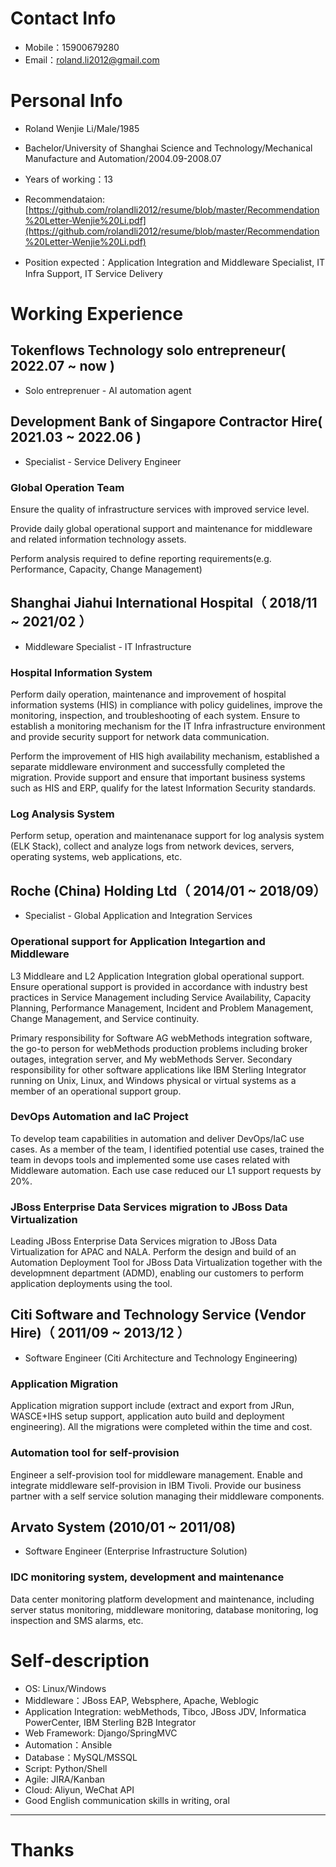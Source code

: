 # Contact Info

- Mobile：15900679280
- Email：roland.li2012@gmail.com


# Personal Info

 - Roland Wenjie Li/Male/1985
 - Bachelor/University of Shanghai Science and Technology/Mechanical Manufacture and Automation/2004.09-2008.07
 - Years of working：13
 - Recommendataion: [https://github.com/rolandli2012/resume/blob/master/Recommendation%20Letter-Wenjie%20Li.pdf](https://github.com/rolandli2012/resume/blob/master/Recommendation%20Letter-Wenjie%20Li.pdf)

 - Position expected：Application Integration and Middleware Specialist, IT Infra Support, IT Service Delivery

# Working Experience

## Tokenflows Technology solo entrepreneur( 2022.07 ~ now )
- Solo entreprenuer - AI automation agent

## Development Bank of Singapore Contractor Hire( 2021.03 ~ 2022.06 )
- Specialist - Service Delivery Engineer

### Global Operation Team

Ensure the quality of infrastructure services with improved service level.

Provide daily global operational support and maintenance for middleware and related information technology assets.

Perform analysis required to define reporting requirements(e.g. Performance, Capacity, Change Management)

## Shanghai Jiahui International Hospital（ 2018/11 ~ 2021/02 ）
- Middleware Specialist - IT Infrastructure

### Hospital Information System
Perform daily operation, maintenance and improvement of hospital information systems (HIS) in compliance with policy guidelines, improve the monitoring, inspection, and troubleshooting of each system. Ensure to establish a monitoring mechanism for the IT Infra infrastructure environment and provide security support for network data communication.

Perform the improvement of HIS high availability mechanism, established a separate middleware environment and successfully completed the migration. Provide support and ensure that important business systems such as HIS and ERP, qualify for the latest Information Security standards.

### Log Analysis System
Perform setup, operation and maintenanace support for log analysis system (ELK Stack), collect and analyze logs from network devices, servers, operating systems, web applications, etc.

## Roche (China) Holding Ltd（ 2014/01 ~ 2018/09）
- Specialist - Global Application and Integration Services

### Operational support for Application Integartion and Middleware

L3 Middleare and L2 Application Integration global operational support. Ensure operational support is provided in accordance with industry best practices in Service Management including Service Availability, Capacity Planning, Performance Management, Incident and Problem Management, Change Management, and Service continuity.

Primary responsibility for Software AG webMethods integration software, the go-to person for webMethods production problems including broker outages, integration server, and My webMethods Server. Secondary responsibility for other software applications like IBM Sterling Integrator running on Unix, Linux, and Windows physical or virtual systems as a member of an operational support group.

### DevOps Automation and IaC Project
To develop team capabilities in automation and deliver DevOps/IaC use cases. As a member of the team, I identified potential use cases, trained the team in devops tools and implemented some use cases related with Middleware automation.  Each use case reduced our L1 support requests by 20%. 

### JBoss Enterprise Data Services migration to JBoss Data Virtualization
Leading JBoss Enterprise Data Services migration to JBoss Data Virtualization for APAC and NALA. Perform the design and build of an Automation Deployment Tool for JBoss Data Virtualization together with the developmnent department (ADMD), enabling our customers to perform application deployments using the tool.

## Citi Software and Technology Service (Vendor Hire)（ 2011/09 ~ 2013/12 ）
- Software Engineer (Citi Architecture and Technology Engineering)

### Application Migration 
Application migration support include (extract and export from JRun, WASCE+IHS setup support, application auto build and deployment engineering). All the migrations were completed within the time and cost. 

### Automation tool for self-provision
Engineer a self-provision tool for middleware management. Enable and integrate middleware self-provision in IBM Tivoli. Provide our business partner with a self service solution managing their middleware components. 

## Arvato System (2010/01 ~ 2011/08)
- Software Engineer (Enterprise Infrastructure Solution)

###  IDC monitoring system, development and maintenance
Data center monitoring platform development and maintenance, including server status monitoring, middleware monitoring, database monitoring, log inspection and SMS alarms, etc.

# Self-description

- OS: Linux/Windows 
- Middleware：JBoss EAP, Websphere, Apache, Weblogic
- Application Integration: webMethods, Tibco, JBoss JDV, Informatica PowerCenter, IBM Sterling B2B Integrator
- Web Framework: Django/SpringMVC
- Automation：Ansible
- Database：MySQL/MSSQL
- Script: Python/Shell
- Agile: JIRA/Kanban
- Cloud: Aliyun, WeChat API
- Good English communication skills in writing, oral
      
---      
# Thanks
      
